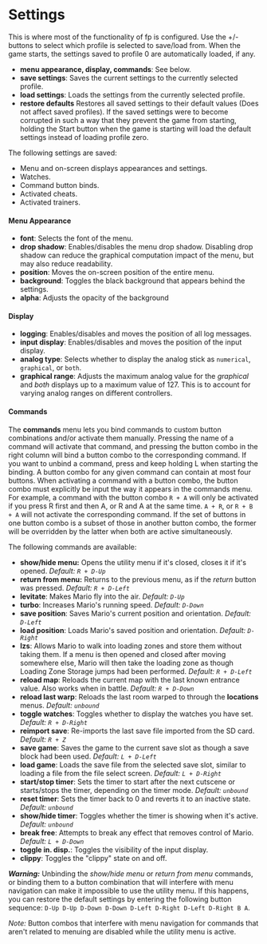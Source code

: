 # Settings

This is where most of the functionality of fp is configured. Use the +/- buttons to select which profile is selected to save/load from. When the game starts, the settings saved to profile 0 are automatically loaded, if any.

* **menu appearance, display, commands**: See below.
* **save settings**: Saves the current settings to the currently selected profile.
* **load settings**: Loads the settings from the currently selected profile.
* **restore defaults** Restores all saved settings to their default values (Does not affect saved profiles). If the saved settings were to become corrupted in such a way that they prevent the game from starting, holding the Start button when the game is starting will load the default settings instead of loading profile zero.

The following settings are saved:

* Menu and on-screen displays appearances and settings.
* Watches.
* Command button binds.
* Activated cheats.
* Activated trainers.

#### Menu Appearance

* **font**: Selects the font of the menu.
* **drop shadow**: Enables/disables the menu drop shadow. Disabling drop shadow can reduce the graphical computation impact of the menu, but may also reduce readability.
* **position**: Moves the on-screen position of the entire menu.
* **background**: Toggles the black background that appears behind the settings.
* **alpha**: Adjusts the opacity of the background

#### Display

* **logging**: Enables/disables and moves the position of all log messages.
* **input display**: Enables/disables and moves the position of the input display.
* **analog type**: Selects whether to display the analog stick as `numerical`, `graphical`, or `both`.&#x20;
* **graphical range**: Adjusts the maximum analog value for the _graphical_ and _both_ displays up to a maximum value of 127. This is to account for varying analog ranges on different controllers.

#### Commands

The **commands** menu lets you bind commands to custom button combinations and/or activate them manually. Pressing the name of a command will activate that command, and pressing the button combo in the right column will bind a button combo to the corresponding command. If you want to unbind a command, press and keep holding L when starting the binding. A button combo for any given command can contain at most four buttons. When activating a command with a button combo, the button combo must explicitly be input the way it appears in the commands menu. For example, a command with the button combo `R + A` will only be activated if you press R first and then A, or R and A at the same time. `A + R`, or `R + B + A` will not activate the corresponding command. If the set of buttons in one button combo is a subset of those in another button combo, the former will be overridden by the latter when both are active simultaneously.

The following commands are available:

* **show/hide menu:** Opens the utility menu if it's closed, closes it if it's opened. _Default: `R + D-Up`_
* **return from menu:** Returns to the previous menu, as if the _return_ button was pressed. _Default: `R + D-Left`_
* **levitate**: Makes Mario fly into the air. _Default: `D-Up`_
* **turbo**: Increases Mario's running speed. _Default: `D-Down`_
* **save position**: Saves Mario's current position and orientation. _Default: `D-Left`_
* **load position**: Loads Mario's saved position and orientation. _Default: `D-Right`_
* **lzs**: Allows Mario to walk into loading zones and store them without taking them. If a menu is then opened and closed after moving somewhere else, Mario will then take the loading zone as though Loading Zone Storage jumps had been performed. _Default: `R + D-Left`_
* **reload map**: Reloads the current map with the last known entrance value. Also works when in battle. _Default: `R + D-Down`_
* **reload last warp**: Reloads the last room warped to through the **locations** menus. _Default: `unbound`_
* **toggle watches**: Toggles whether to display the watches you have set. _Default: `R + D-Right`_
* **reimport save**: Re-imports the last save file imported from the SD card. _Default: `R + Z`_
* **save game**: Saves the game to the current save slot as though a save block had been used. _Default: `L + D-Left`_
* **load game**: Loads the save file from the selected save slot, similar to loading a file from the file select screen. _Default: `L + D-Right`_
* **start/stop timer**: Sets the timer to start after the next cutscene or starts/stops the timer, depending on the timer mode. _Default: `unbound`_
* **reset timer**: Sets the timer back to 0 and reverts it to an inactive state. _Default: `unbound`_
* **show/hide timer**: Toggles whether the timer is showing when it's active. _Default: `unbound`_
* **break free**: Attempts to break any effect that removes control of Mario. _Default: `L + D-Down`_
* **toggle in. disp.**: Toggles the visibility of the input display.
* **clippy**: Toggles the "clippy" state on and off.

_**Warning:**_ Unbinding the _show/hide menu_ or _return from menu_ commands, or binding them to a button combination that will interfere with menu navigation can make it impossible to use the utility menu. If this happens, you can restore the default settings by entering the following button sequence: `D-Up D-Up D-Down D-Down D-Left D-Right D-Left D-Right B A`.

_Note:_ Button combos that interfere with menu navigation for commands that aren't related to menuing are disabled while the utility menu is active.

